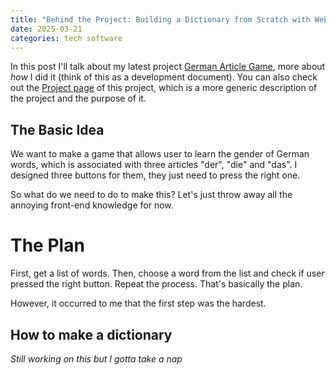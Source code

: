 ```yaml
---
title: "Behind the Project: Building a Dictionary from Scratch with Web Scraping"
date: 2025-03-21
categories: tech software
---
```

In this post I'll talk about my latest project [German Article Game](https://namerror.github.io/German-Article/), more about *how* I did it (think of this as a development document). You can also check out the [Project page](https://leonlong.space/project/software/web/der-die-das-game) of this project, which is a more generic description of the project and the purpose of it. 

## The Basic Idea
We want to make a game that allows user to learn the gender of German words, which is associated with three articles "der", "die" and "das". I designed three buttons for them, they just need to press the right one.

So what do we need to do to make this? Let's just throw away all the annoying front-end knowledge for now.
# The Plan
First, get a list of words. Then, choose a word from the list and check if user pressed the right button. Repeat the process. That's basically the plan.

However, it occurred to me that the first step was the hardest.

## How to make a dictionary
*Still working on this but I gotta take a nap*
